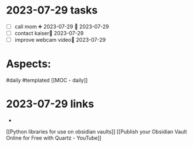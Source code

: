 
# 2023-07-29 tasks

- [ ] call mom ➕ 2023-07-29 📅 2023-07-29
- [ ] contact kaiser📅 2023-07-29 
- [ ] improve webcam video📅 2023-07-29 

# Aspects:
#daily #templated
[[MOC - daily]]

# 2023-07-29 links
- 

[[Python libraries for use on obsidian vaults]]
[[Publish your Obsidian Vault Online for Free with Quartz - YouTube]]